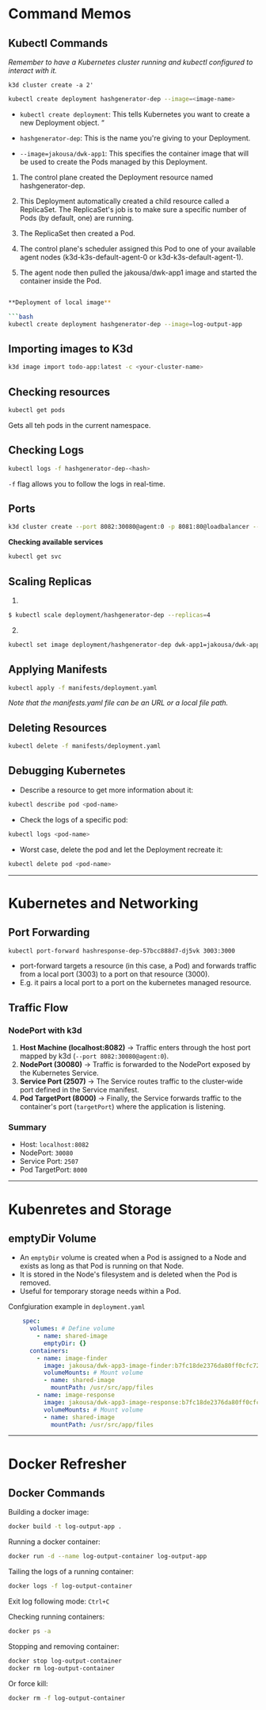 # Command Memos #

## Kubectl Commands ##

*Remember to have a Kubernetes cluster running and kubectl configured to interact with it.*

`k3d cluster create -a 2'`

```bash
kubectl create deployment hashgenerator-dep --image=<image-name>
```

- `kubectl create deployment`: This tells Kubernetes you want to create a new Deployment object.
“
- `hashgenerator-dep`: This is the name you're giving to your Deployment.

- `--image=jakousa/dwk-app1`: This specifies the container image that will be used to create the Pods managed by this Deployment.

1. The control plane created the Deployment resource named hashgenerator-dep.

2. This Deployment automatically created a child resource called a ReplicaSet. The ReplicaSet's job is to make sure a specific number of Pods (by default, one) are running.

3. The ReplicaSet then created a Pod.

4. The control plane's scheduler assigned this Pod to one of your available agent nodes (k3d-k3s-default-agent-0 or k3d-k3s-default-agent-1).

5. The agent node then pulled the jakousa/dwk-app1 image and started the container inside the Pod.

```bash

**Deployment of local image**

```bash
kubectl create deployment hashgenerator-dep --image=log-output-app
``` 

## Importing images to K3d ##

```bash
k3d image import todo-app:latest -c <your-cluster-name>
```



## Checking resources ##

```bash
kubectl get pods
```

Gets all teh pods in the current namespace.

## Checking Logs ##

```bash
kubectl logs -f hashgenerator-dep-<hash>
```

`-f` flag allows you to follow the logs in real-time.

## Ports ##

```bash
k3d cluster create --port 8082:30080@agent:0 -p 8081:80@loadbalancer --agents 2
```

**Checking available services**
```bash
kubectl get svc
```

## Scaling Replicas ##

1.
```bash
$ kubectl scale deployment/hashgenerator-dep --replicas=4
````

2.
```bash
kubectl set image deployment/hashgenerator-dep dwk-app1=jakousa/dwk-app1:hash_here
```

## Applying Manifests ##

```bash
kubectl apply -f manifests/deployment.yaml
```

*Note that the manifests.yaml file can be an URL or a local file path.*

## Deleting Resources ##

```bash
kubectl delete -f manifests/deployment.yaml
```

## Debugging Kubernetes ##

- Describe a resource to get more information about it:

```bash
kubectl describe pod <pod-name>
```

- Check the logs of a specific pod:

```bash
kubectl logs <pod-name>
```

- Worst case, delete the pod and let the Deployment recreate it:

```bash
kubectl delete pod <pod-name>
```

---
# Kubernetes and Networking #

## Port Forwarding ##
```bash
kubectl port-forward hashresponse-dep-57bcc888d7-dj5vk 3003:3000
```

- port-forward targets a resource (in this case, a Pod) and forwards traffic from a local port (3003) to a port on that resource (3000).
- E.g. it pairs a local port to a port on the kubernetes managed resource.

## Traffic Flow ##

### NodePort with k3d ###
1. **Host Machine (localhost:8082)** → Traffic enters through the host port mapped by k3d (`--port 8082:30080@agent:0`).
2. **NodePort (30080)** → Traffic is forwarded to the NodePort exposed by the Kubernetes Service.
3. **Service Port (2507)** → The Service routes traffic to the cluster-wide port defined in the Service manifest.
4. **Pod TargetPort (8000)** → Finally, the Service forwards traffic to the container's port (`targetPort`) where the application is listening.

### Summary ###
- Host: `localhost:8082`
- NodePort: `30080`
- Service Port: `2507`
- Pod TargetPort: `8000`

---

# Kubenretes and Storage #

## emptyDir Volume ##
- An `emptyDir` volume is created when a Pod is assigned to a Node and exists as long as that Pod is running on that Node.
- It is stored in the Node's filesystem and is deleted when the Pod is removed.
- Useful for temporary storage needs within a Pod.

Confgiuration example in `deployment.yaml`

```yaml
    spec:
      volumes: # Define volume
        - name: shared-image
          emptyDir: {}
      containers:
        - name: image-finder
          image: jakousa/dwk-app3-image-finder:b7fc18de2376da80ff0cfc72cf581a9f94d10e64
          volumeMounts: # Mount volume
          - name: shared-image
            mountPath: /usr/src/app/files
        - name: image-response
          image: jakousa/dwk-app3-image-response:b7fc18de2376da80ff0cfc72cf581a9f94d10e64
          volumeMounts: # Mount volume
          - name: shared-image
            mountPath: /usr/src/app/files
```

---
# Docker Refresher #
## Docker Commands ##
Building a docker image:

```bash
docker build -t log-output-app .
```

Running a docker container:

```bash
docker run -d --name log-output-container log-output-app
```

Tailing the logs of a running container:

```bash
docker logs -f log-output-container
```

Exit log following mode: `Ctrl+C`

Checking running containers:

```bash
docker ps -a
```

Stopping and removing container:

```bash
docker stop log-output-container
docker rm log-output-container
```

Or force kill:

```bash
docker rm -f log-output-container
```


